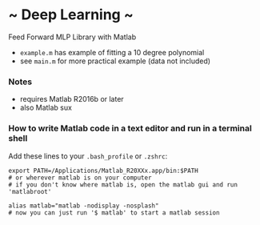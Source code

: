 # ~ Deep Learning ~
Feed Forward MLP Library with Matlab

* `example.m` has example of fitting a 10 degree polynomial
* see `main.m` for more practical example (data not included)

### Notes
* requires Matlab R2016b or later
* also Matlab sux

### How to write Matlab code in a text editor and run in a terminal shell

Add these lines to your `.bash_profile` or `.zshrc`:
```
export PATH=/Applications/Matlab_R20XXx.app/bin:$PATH
# or wherever matlab is on your computer
# if you don't know where matlab is, open the matlab gui and run 'matlabroot'

alias matlab="matlab -nodisplay -nosplash"
# now you can just run '$ matlab' to start a matlab session
```